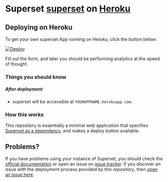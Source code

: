 # Superset [superset](https://superset.apache.org/) on [Heroku](http://heroku.com)

## Deploying on Heroku

To get your own superset App running on Heroku, click the button below:

[![Deploy](https://www.herokucdn.com/deploy/button.svg)](https://heroku.com/deploy?template=https://github.com/jsrcodes/superset-on-heroku)

Fill out the form, and later you should be performing analytics at the speed of thought.

### Things you should know
##### After deployment

- superset will be accessible at `YOURAPPNAME.herokuapp.com`.

### How this works

This repository is essentially a minimal web application that specifies [Superset as a dependency](https://github.com/airbnb/superset), and makes a deploy button available.

## Problems?

If you have problems using your instance of Superset, you should check the [official documentation](http://airbnb.io/superset/installation) or open an issue on [issue tracker](https://github.com/airbnb/superset/issues). If you discover an issue with the deployment process provided by *this repository*, then [open an issue here](https://github.com/neevany/caravel-on-heroku/issues).
